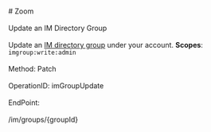 <br>#     Zoom</br>
<br>Update an IM Directory Group</br>
<br>Update an [IM directory group](https://support.zoom.us/hc/en-us/articles/203749815-IM-Management) under your account.
**Scopes**: `imgroup:write:admin`
 </br>
<br>Method: Patch</br>
<br>OperationID: imGroupUpdate</br>
<br>EndPoint:</br>
<br>/im/groups/{groupId}</br>
